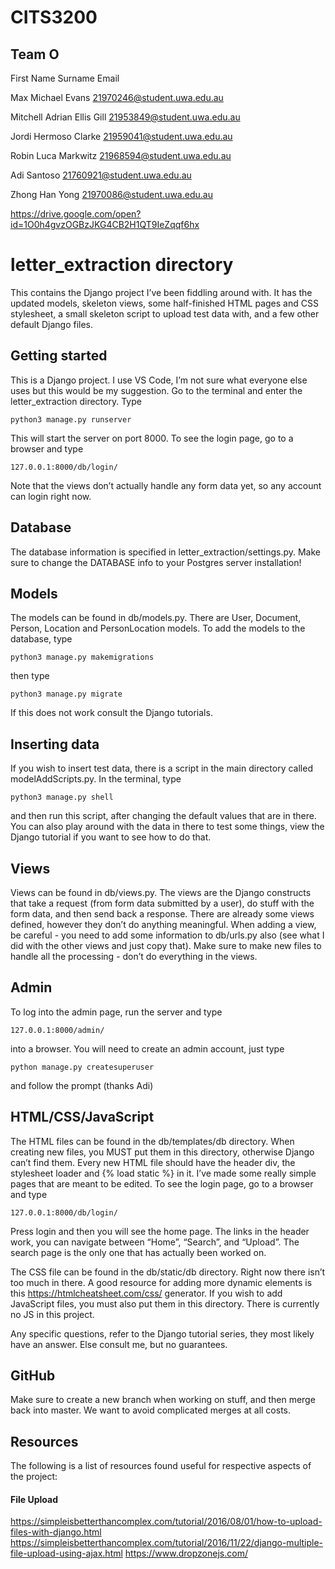 # CITS3200

## Team O

First Name	Surname	Email

Max Michael	Evans	21970246@student.uwa.edu.au

Mitchell Adrian Ellis	Gill	21953849@student.uwa.edu.au

Jordi	Hermoso Clarke	21959041@student.uwa.edu.au

Robin Luca	Markwitz	21968594@student.uwa.edu.au

Adi	Santoso	21760921@student.uwa.edu.au

Zhong Han	Yong	21970086@student.uwa.edu.au

https://drive.google.com/open?id=1O0h4gvzOGBzJKG4CB2H1QT9IeZqqf6hx

# letter_extraction directory

This contains the Django project I’ve been fiddling around with. It has the updated models, skeleton views, some half-finished HTML pages and CSS stylesheet, a small skeleton script to upload test data with, and a few other default Django files.

## Getting started

This is a Django project. I use VS Code,  I’m not sure what everyone else uses but this would be my suggestion.
Go to the terminal and enter the letter_extraction directory. Type
```
python3 manage.py runserver
```
This will start the server on port 8000. To see the login page, go to a browser and type
```
127.0.0.1:8000/db/login/
```
Note that the views don’t actually handle any form data yet, so any account can login right now.

## Database

The database information is specified in letter_extraction/settings.py. Make sure to change the DATABASE info to your Postgres server installation!

## Models

The models can be found in db/models.py. There are User, Document, Person, Location and PersonLocation models. To add the models to the database, type
```
python3 manage.py makemigrations
```
then type
```
python3 manage.py migrate
```
If this does not work consult the Django tutorials.

## Inserting data

If you wish to insert test data, there is a script in the main directory called modelAddScripts.py. In the terminal, type
```
python3 manage.py shell
```
and then run this script, after changing the default values that are in there. You can also play around with the data in there to test some things, view the Django tutorial if you want to see how to do that.

## Views

Views can be found in db/views.py. The views are the Django constructs that take a request (from form data submitted by a user), do stuff with the form data, and then send back a response. There are already some views defined, however they don’t do anything meaningful. When adding a view, be careful - you need to add some information to db/urls.py also (see what I did with the other views and just copy that). Make sure to make new files to handle all the processing - don’t do everything in the views.

## Admin

To log into the admin page, run the server and type
```
127.0.0.1:8000/admin/
```
into a browser. You will need to create an admin account, just type
```
python manage.py createsuperuser
```
and follow the prompt (thanks Adi)

## HTML/CSS/JavaScript

The HTML files can be found in the db/templates/db directory. When creating new files, you MUST put them in this directory, otherwise Django can’t find them. Every new HTML file should have the header div, the stylesheet loader and {% load static %} in it.
I’ve made some really simple pages that are meant to be edited. To see the login page, go to a browser and type
```
127.0.0.1:8000/db/login/
```
Press login and then you will see the home page. The links in the header work, you can navigate between “Home”, “Search”, and “Upload”. The search page is the only one that has actually been worked on.

The CSS file can be found in the db/static/db directory. Right now there isn’t too much in there. A good resource for adding more dynamic elements is this https://htmlcheatsheet.com/css/ generator. If you wish to add JavaScript files, you must also put them in this directory. There is currently no JS in this project.

Any specific questions, refer to the Django tutorial series, they most likely have an answer. Else consult me, but no guarantees.

## GitHub

Make sure to create a new branch when working on stuff, and then merge back into master. We want to avoid complicated merges at all costs.


## Resources

The following is a list of resources found useful for respective aspects of the project:
#### File Upload
https://simpleisbetterthancomplex.com/tutorial/2016/08/01/how-to-upload-files-with-django.html
https://simpleisbetterthancomplex.com/tutorial/2016/11/22/django-multiple-file-upload-using-ajax.html
https://www.dropzonejs.com/
